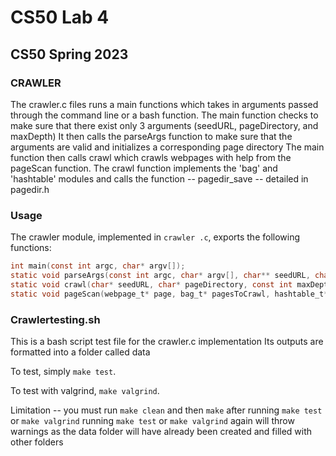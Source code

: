 # CS50 Lab 4
## CS50 Spring 2023

### CRAWLER

The crawler.c files runs a main functions which takes in arguments passed through the command line or a bash function. 
The main function checks to make sure that there exist only 3 arguments (seedURL, pageDirectory, and maxDepth)
It then calls the parseArgs function to make sure that the arguments are valid and initializes a corresponding page directory
The main function then calls crawl which crawls webpages with help from the pageScan function.
The crawl function implements the 'bag' and 'hashtable' modules and calls the function -- pagedir_save -- detailed in pagedir.h

### Usage

The crawler module, implemented in `crawler .c`, exports the following functions:

```c
int main(const int argc, char* argv[]);
static void parseArgs(const int argc, char* argv[], char** seedURL, char** pageDirectory, int* maxDepth);
static void crawl(char* seedURL, char* pageDirectory, const int maxDepth);
static void pageScan(webpage_t* page, bag_t* pagesToCrawl, hashtable_t* pagesSeen);
```

### Crawlertesting.sh

This is a bash script test file for the crawler.c implementation
Its outputs are formatted into a folder called data

To test, simply `make test`.

To test with valgrind, `make valgrind`.

Limitation -- you must run `make clean` and then `make` after running `make test` or `make valgrind`
running `make test` or `make valgrind` again will throw warnings as the data folder will have already been created and filled with other folders